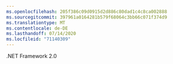```yaml
---
ms.openlocfilehash: 205f386c09d0915d2d886c80dad1c4c8ca002888
ms.sourcegitcommit: 397961a0164281b579f68064c3bb66c071f374d9
ms.translationtype: MT
ms.contentlocale: de-DE
ms.lasthandoff: 07/14/2020
ms.locfileid: "71140309"
---
```

.NET Framework 2.0